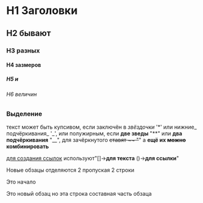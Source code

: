 # H1 Заголовки
## H2 бывают
### H3 разных
#### H4 зазмеров
##### H5 и 
###### H6 величин
 
 
### Выделение 
текст может быть купсивом, если заключён в *звёздочки* '*' или нижние_ подчёркивания_ '_',
или полужирным, если  **две зведы** "**" или __два подчёркивания__ "__",
для зачёркнутого ~~ставят ~~ "~~" 
а **ещё их ~~можно~~ __комбинировать__**
 
 
[для создания ссылок]("https://github.com/ne6esisbka/SOS_Bot/blob/master/readme.md") используют"[]->__для текста__ ()->__для ссылки__"
 
 
Новые обзацы отделяются 2<Enter> пропуская 2 строки
 
Это начало
 
 
Это новый обзац
но эта строка составная часть обзаца
